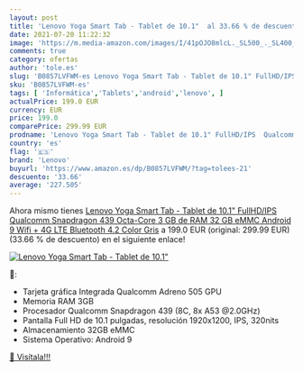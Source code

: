 ```yaml
---
layout: post
title: 'Lenovo Yoga Smart Tab - Tablet de 10.1"  al 33.66 % de descuento'
date: 2021-07-20 11:22:32
image: 'https://m.media-amazon.com/images/I/41pOJO8mlcL._SL500_._SL400_.jpg'
comments: true
category: ofertas
author: 'tole.es'
slug: 'B0857LVFWM-es Lenovo Yoga Smart Tab - Tablet de 10.1" FullHD/IPS...'
sku: 'B0857LVFWM-es'
tags: [ 'Informática','Tablets','android','lenovo', ]
actualPrice: 199.0 EUR
currency: EUR
price: 199.0
comparePrice: 299.99 EUR
prodname: 'Lenovo Yoga Smart Tab - Tablet de 10.1" FullHD/IPS  Qualcomm Snapdragon 439 Octa-Core  3 GB de RAM  32 GB eMMC  Android 9  Wifi + 4G LTE  Bluetooth 4.2   Color Gris'
country: 'es'
flag: '🇪🇸'
brand: 'Lenovo'
buyurl: 'https://www.amazon.es/dp/B0857LVFWM/?tag=tolees-21'
descuento: '33.66'
average: '227.505'
---
```


Ahora mismo tienes [Lenovo Yoga Smart Tab - Tablet de 10.1" FullHD/IPS  Qualcomm Snapdragon 439 Octa-Core  3 GB de RAM  32 GB eMMC  Android 9  Wifi + 4G LTE  Bluetooth 4.2   Color Gris](https://www.amazon.es/dp/B0857LVFWM/?tag=tolees-21) a 199.0 EUR (original: 299.99 EUR) (33.66 %  de descuento) en el siguiente enlace!

[![Lenovo Yoga Smart Tab - Tablet de 10.1" ](https://m.media-amazon.com/images/I/41pOJO8mlcL._SL500_._SL400_.jpg)](https://www.amazon.es/dp/B0857LVFWM/?tag=tolees-21)

🔎:

- Tarjeta gráfica Integrada Qualcomm Adreno 505 GPU
- Memoria RAM 3GB
- Procesador Qualcomm Snapdragon 439 (8C, 8x A53 @2.0GHz)
- Pantalla Full HD de 10.1 pulgadas, resolución 1920x1200, IPS, 320nits
- Almacenamiento 32GB eMMC
- Sistema Operativo: Android 9

[🛒 Visítala!!!](https://www.amazon.es/dp/B0857LVFWM/?tag=tolees-21)

